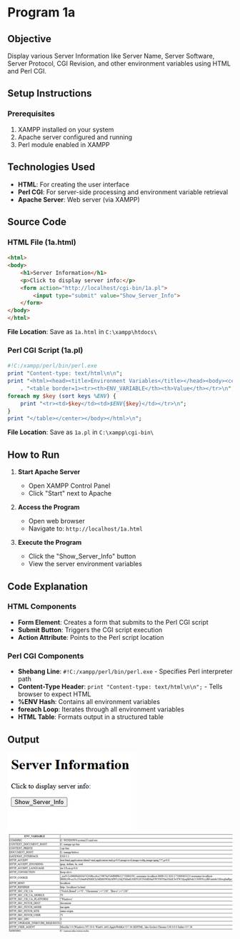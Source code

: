 # Program 1a

## Objective
Display various Server Information like Server Name, Server Software, Server Protocol, CGI Revision, and other environment variables using HTML and Perl CGI.

## Setup Instructions

### Prerequisites
1. XAMPP installed on your system
2. Apache server configured and running
3. Perl module enabled in XAMPP

## Technologies Used
- **HTML**: For creating the user interface
- **Perl CGI**: For server-side processing and environment variable retrieval
- **Apache Server**: Web server (via XAMPP)

## Source Code

### HTML File (1a.html)
```html
<html>
<body>
    <h1>Server Information</h1>
    <p>Click to display server info:</p>
    <form action="http://localhost/cgi-bin/1a.pl">
        <input type="submit" value="Show_Server_Info">
    </form>
</body>
</html>
```

**File Location**: Save as `1a.html` in `C:\xampp\htdocs\`

### Perl CGI Script (1a.pl)

```perl
#!C:/xampp/perl/bin/perl.exe
print "Content-type: text/html\n\n";
print "<html><head><title>Environment Variables</title></head><body><center>"
    . "<table border=1><tr><th>ENV_VARIABLE</th><th>Value</th></tr>\n";
foreach my $key (sort keys %ENV) {
    print "<tr><td>$key</td><td>$ENV{$key}</td></tr>\n";
}
print "</table></center></body></html>\n";
```

**File Location**: Save as `1a.pl` in `C:\xampp\cgi-bin\`

## How to Run

1. **Start Apache Server**
   - Open XAMPP Control Panel
   - Click "Start" next to Apache

2. **Access the Program**
   - Open web browser
   - Navigate to: `http://localhost/1a.html`

3. **Execute the Program**
   - Click the "Show_Server_Info" button
   - View the server environment variables

## Code Explanation

### HTML Components

- **Form Element**: Creates a form that submits to the Perl CGI script
- **Submit Button**: Triggers the CGI script execution
- **Action Attribute**: Points to the Perl script location

### Perl CGI Components

- **Shebang Line**: `#!C:/xampp/perl/bin/perl.exe` - Specifies Perl interpreter path
- **Content-Type Header**: `print "Content-type: text/html\n\n";` - Tells browser to expect HTML
- **%ENV Hash**: Contains all environment variables
- **foreach Loop**: Iterates through all environment variables
- **HTML Table**: Formats output in a structured table

## Output 

![output 1](./o1.png)
![output 2](./o2.png)
